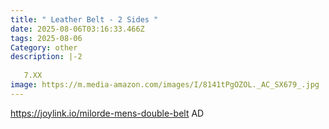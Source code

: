 ```yaml
---
title: " Leather Belt - 2 Sides "
date: 2025-08-06T03:16:33.466Z
tags: 2025-08-06
Category: other
description: |-2
  
   7.XX
image: https://m.media-amazon.com/images/I/8141tPgOZOL._AC_SX679_.jpg
---
```

https://joylink.io/milorde-mens-double-belt  AD